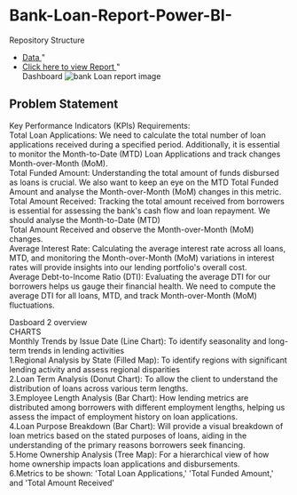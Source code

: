 # Bank-Loan-Report-Power-BI-
Repository Structure
- <a href= "https://github.com/surajkambli/Bank-Loan-Report-Power-bi-/blob/main/financial_loan.csv" > Data </a>" <br />
- <a href= "https://app.powerbi.com/groups/me/reports/beec656b-0907-41a7-913e-e65f2a2e72fe/ae950f3706f2829b0861?experience=power-bi" > Click here to view Report </a>" <br />
Dashboard ![bank Loan report image](https://github.com/user-attachments/assets/8f37568f-3832-415f-b6fa-476c8efb9b57) <br />

## Problem Statement <br />

Key Performance Indicators (KPIs) Requirements: <br />
Total Loan Applications: We need to calculate the total number of loan applications received during a specified period. Additionally, it is essential to monitor the Month-to-Date (MTD) Loan Applications and track changes Month-over-Month (MoM).<br />
Total Funded Amount: Understanding the total amount of funds disbursed as loans is crucial. We also want to keep an eye on the MTD Total Funded Amount and analyse the Month-over-Month (MoM) changes in this metric.<br />
Total Amount Received: Tracking the total amount received from borrowers is essential for assessing the bank's cash flow and loan repayment. We should analyse the Month-to-Date (MTD) <br />
Total Amount Received and observe the Month-over-Month (MoM) changes.<br />
Average Interest Rate: Calculating the average interest rate across all loans, MTD, and monitoring the Month-over-Month (MoM) variations in interest rates will provide insights into our lending portfolio's overall cost.<br />
Average Debt-to-Income Ratio (DTI): Evaluating the average DTI for our borrowers helps us gauge their financial health. We need to compute the average DTI for all loans, MTD, and track Month-over-Month (MoM) fluctuations.<br />


Dasboard 2 overview <br />
CHARTS <br />
Monthly Trends by Issue Date (Line Chart):  To identify seasonality and long-term trends in lending activities <br />
1.Regional Analysis by State (Filled Map): To identify regions with significant lending activity and assess regional disparities <br />
2.Loan Term Analysis (Donut Chart): To allow the client to understand the distribution of loans across various term lengths. <br />
3.Employee Length Analysis (Bar Chart): How lending metrics are distributed among borrowers with different employment lengths, helping us assess the impact of employment history on loan applications. <br />
4.Loan Purpose Breakdown (Bar Chart): Will provide a visual breakdown of loan metrics based on the stated purposes of loans, aiding in the understanding of the primary reasons borrowers seek financing. <br />
5.Home Ownership Analysis (Tree Map): For a hierarchical view of how home ownership impacts loan applications and disbursements. <br />
6.Metrics to be shown: 'Total Loan Applications,' 'Total Funded Amount,' and 'Total Amount Received' <br />





